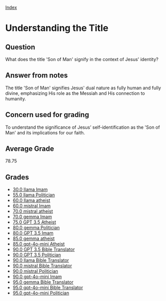
[Index](../index.md)
# Understanding the Title
## Question
What does the title 'Son of Man' signify in the context of Jesus' identity?

## Answer from notes
The title 'Son of Man' signifies Jesus' dual nature as fully human and fully divine, emphasizing His role as the Messiah and His connection to humanity.

## Concern used for grading
To understand the significance of Jesus’ self-identification as the 'Son of Man' and its implications for our faith.

## Average Grade
78.75

## Grades
 * [30.0 llama Imam](../answers/llama_Imam/Understanding_the_Title.md)
 * [55.0 llama Politician](../answers/llama_Politician/Understanding_the_Title.md)
 * [60.0 llama atheist](../answers/llama_atheist/Understanding_the_Title.md)
 * [60.0 mistral Imam](../answers/mistral_Imam/Understanding_the_Title.md)
 * [70.0 mistral atheist](../answers/mistral_atheist/Understanding_the_Title.md)
 * [70.0 gemma Imam](../answers/gemma_Imam/Understanding_the_Title.md)
 * [75.0 GPT 3.5 Atheist](../answers/GPT_3.5_Atheist/Understanding_the_Title.md)
 * [80.0 gemma Politician](../answers/gemma_Politician/Understanding_the_Title.md)
 * [80.0 GPT 3.5 Imam](../answers/GPT_3.5_Imam/Understanding_the_Title.md)
 * [85.0 gemma atheist](../answers/gemma_atheist/Understanding_the_Title.md)
 * [85.0 gpt-4o-mini Atheist](../answers/gpt-4o-mini_Atheist/Understanding_the_Title.md)
 * [90.0 GPT 3.5 Bible Translator](../answers/GPT_3.5_Bible_Translator/Understanding_the_Title.md)
 * [90.0 GPT 3.5 Politician](../answers/GPT_3.5_Politician/Understanding_the_Title.md)
 * [90.0 llama Bible Translator](../answers/llama_Bible_Translator/Understanding_the_Title.md)
 * [90.0 mistral Bible Translator](../answers/mistral_Bible_Translator/Understanding_the_Title.md)
 * [90.0 mistral Politician](../answers/mistral_Politician/Understanding_the_Title.md)
 * [90.0 gpt-4o-mini Imam](../answers/gpt-4o-mini_Imam/Understanding_the_Title.md)
 * [95.0 gemma Bible Translator](../answers/gemma_Bible_Translator/Understanding_the_Title.md)
 * [95.0 gpt-4o-mini Bible Translator](../answers/gpt-4o-mini_Bible_Translator/Understanding_the_Title.md)
 * [95.0 gpt-4o-mini Politician](../answers/gpt-4o-mini_Politician/Understanding_the_Title.md)
